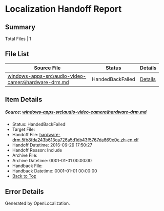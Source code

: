 # <a name='report-top'></a> Localization Handoff Report

## Summary
 Total Files | 1

## File List
 Source File | Status | Details 
 ----------- | ------ | ------- 
 [windows-apps-src\audio-video-camera\hardware-drm.md](https://github.com/Microsoft/windows-apps/blob/22ce05ab6f24c3ee41798732c35314b3dad87ea8/windows-apps-src/audio-video-camera/hardware-drm.md) | HandedBackFailed | [Details](#b7867317c37edf44d9edfaaf28d97a3f23b22814475)

## Item Details
##### <a name='b7867317c37edf44d9edfaaf28d97a3f23b22814475'></a> Source: [windows-apps-src\audio-video-camera\hardware-drm.md](https://github.com/Microsoft/windows-apps/blob/22ce05ab6f24c3ee41798732c35314b3dad87ea8/windows-apps-src/audio-video-camera/hardware-drm.md)
* Status: HandedBackFailed
* Target File: 
* Handoff File: [hardware-drm.5fb8fda243b613ca726a5d1db43f5767da669e0e.zh-cn.xlf](https://github.com/Microsoft/WDG.handoff/blob/9470562b6cc63e0479dbf5e3dfb8e2d711bc7485/ol-handoff/Microsoft/windows-apps.zh-cn/master/hardware-drm.5fb8fda243b613ca726a5d1db43f5767da669e0e.zh-cn.xlf)
* Handoff Datetime: 2016-06-29 17:50:27
* Handoff Reason: Include
* Archive File: 
* Archive Datetime: 0001-01-01 00:00:00
* Handback File: 
* Handback Datetime: 0001-01-01 00:00:00
* [Back to Top](#report-top)


## Error Details

Generated by OpenLocalization.
